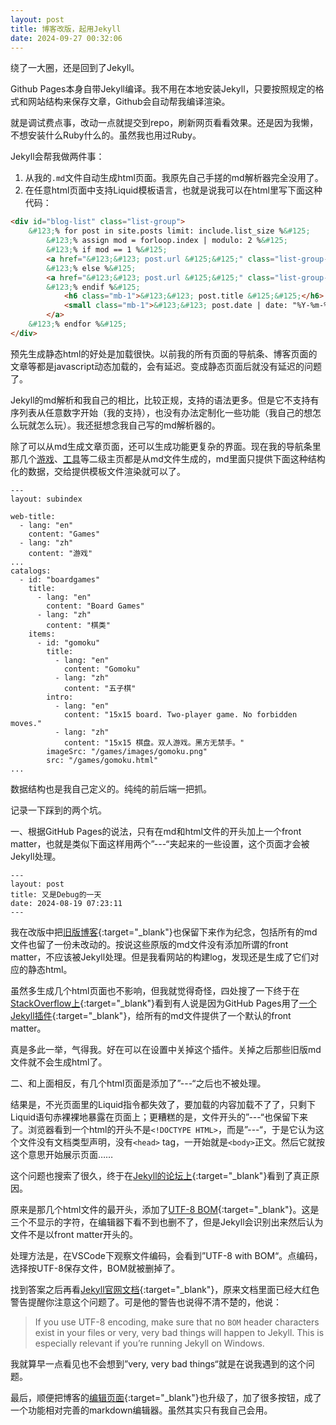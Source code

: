 ```yaml
---
layout: post
title: 博客改版，起用Jekyll
date: 2024-09-27 00:32:06
---
```


绕了一大圈，还是回到了Jekyll。
<!--more-->

Github Pages本身自带Jekyll编译。我不用在本地安装Jekyll，只要按照规定的格式和网站结构来保存文章，Github会自动帮我编译渲染。

就是调试费点事，改动一点就提交到repo，刷新网页看看效果。还是因为我懒，不想安装什么Ruby什么的。虽然我也用过Ruby。

Jekyll会帮我做两件事：

1. 从我的`.md`文件自动生成html页面。我原先自己手搓的md解析器完全没用了。
2. 在任意html页面中支持Liquid模板语言，也就是说我可以在html里写下面这种代码：

```html
<div id="blog-list" class="list-group">
    &#123;% for post in site.posts limit: include.list_size %&#125;
        &#123;% assign mod = forloop.index | modulo: 2 %&#125;
        &#123;% if mod == 1 %&#125;
        <a href="&#123;&#123; post.url &#125;&#125;" class="list-group-item list-group-item-action list-group-item-primary">
        &#123;% else %&#125;
        <a href="&#123;&#123; post.url &#125;&#125;" class="list-group-item list-group-item-action">
        &#123;% endif %&#125;
            <h6 class="mb-1">&#123;&#123; post.title &#125;&#125;</h6>
            <small class="mb-1">&#123;&#123; post.date | date: "%Y-%m-%d %H:%M" &#125;&#125;</small>
        </a>
    &#123;% endfor %&#125;
</div>
```

预先生成静态html的好处是加载很快。以前我的所有页面的导航条、博客页面的文章等都是javascript动态加载的，会有延迟。变成静态页面后就没有延迟的问题了。

Jekyll的md解析和我自己的相比，比较正规，支持的语法更多。但是它不支持有序列表从任意数字开始（我的支持），也没有办法定制化一些功能（我自己的想怎么玩就怎么玩）。我还挺想念我自己写的md解析器的。

除了可以从md生成文章页面，还可以生成功能更复杂的界面。现在我的导航条里那几个[游戏](/games/)、[工具](/tools/)等二级主页都是从md文件生成的，md里面只提供下面这种结构化的数据，交给提供模板文件渲染就可以了。

```
---
layout: subindex

web-title:
  - lang: "en"
    content: "Games"
  - lang: "zh"
    content: "游戏"
...
catalogs:
  - id: "boardgames"
    title:
      - lang: "en"
        content: "Board Games"
      - lang: "zh"
        content: "棋类"
    items:
      - id: "gomoku"
        title:
          - lang: "en"
            content: "Gomoku"
          - lang: "zh"
            content: "五子棋"
        intro:
          - lang: "en"
            content: "15x15 board. Two-player game. No forbidden moves."
          - lang: "zh"
            content: "15x15 棋盘。双人游戏。黑方无禁手。"
        imageSrc: "/games/images/gomoku.png"
        src: "/games/gomoku.html"
...
```

数据结构也是我自己定义的。纯纯的前后端一把抓。

记录一下踩到的两个坑。

一、根据GitHub Pages的说法，只有在md和html文件的开头加上一个front matter，也就是类似下面这样用两个”---“夹起来的一些设置，这个页面才会被Jekyll处理。
```
---
layout: post
title: 又是Debug的一天
date: 2024-08-19 07:23:11
---
```
我在改版中把[旧版博客](/blog/index-v1.html)&#123;:target="_blank"&#125;也保留下来作为纪念，包括所有的md文件也留了一份未改动的。按说这些原版的md文件没有添加所谓的front matter，不应该被Jekyll处理。但是我看网站的构建log，发现还是生成了它们对应的静态html。

虽然多生成几个html页面也不影响，但我就觉得奇怪，四处搜了一下终于在[StackOverflow上](https://stackoverflow.com/questions/57441679/does-jekyll-process-files-with-no-front-matter)&#123;:target="_blank"&#125;看到有人说是因为GitHub Pages用了[一个Jekyll插件](https://github.com/benbalter/jekyll-optional-front-matter)&#123;:target="_blank"&#125;，给所有的md文件提供了一个默认的front matter。

真是多此一举，气得我。好在可以在设置中关掉这个插件。关掉之后那些旧版md文件就不会生成html了。

二、和上面相反，有几个html页面是添加了”---“之后也不被处理。

结果是，不光页面里的Liquid指令都失效了，要加载的内容加载不了了，只剩下Liquid语句赤裸裸地暴露在页面上；更糟糕的是，文件开头的”---“也保留下来了。浏览器看到一个html的开头不是`<!DOCTYPE HTML>`，而是”---“，于是它认为这个文件没有文档类型声明，没有`<head>` tag，一开始就是`<body>`正文。然后它就按这个意思开始展示页面……

这个问题也搜索了很久，终于在[Jekyll的论坛上](https://talk.jekyllrb.com/t/jekyll-not-processing-files/6429/10)&#123;:target="_blank"&#125;看到了真正原因。

原来是那几个html文件的最开头，添加了[UTF-8 BOM](https://en.wikipedia.org/wiki/Byte_order_mark)&#123;:target="_blank"&#125;。这是三个不显示的字符，在编辑器下看不到也删不了，但是Jekyll会识别出来然后认为文件不是以front matter开头的。

处理方法是，在VSCode下观察文件编码，会看到”UTF-8 with BOM“。点编码，选择按UTF-8保存文件，BOM就被删掉了。

找到答案之后再看[Jekyll官网文档](https://jekyllrb.com/docs/front-matter/)&#123;:target="_blank"&#125;，原来文档里面已经大红色警告提醒你注意这个问题了。可是他的警告也说得不清不楚的，他说：

> If you use UTF-8 encoding, make sure that no `BOM` header characters exist in your files or very, very bad things will happen to Jekyll. This is especially relevant if you’re running Jekyll on Windows.

我就算早一点看见也不会想到”very, very bad things“就是在说我遇到的这个问题。

最后，顺便把博客的[编辑页面](/blog/editor.html)&#123;:target="_blank"&#125;也升级了，加了很多按钮，成了一个功能相对完善的markdown编辑器。虽然其实只有我自己会用。